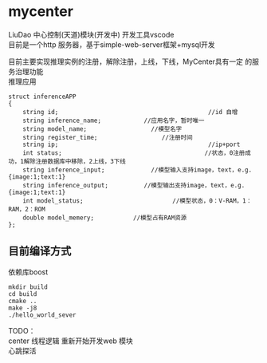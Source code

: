 # mycenter
LiuDao 中心控制(天道)模块(开发中)
开发工具vscode  
目前是一个http 服务器，基于simple-web-server框架+mysql开发  

目前主要实现推理实例的注册，解除注册，上线，下线，MyCenter具有一定 的服务治理功能   
推理应用
```
struct inferenceAPP
{
    string id;                                          //id 自增
    string inference_name;            //应用名字，暂时唯一
    string model_name;                  //模型名字
    string register_time;                  //注册时间
    string ip;                                          //ip+port
    int status;                                        //状态，0注册成功，1解除注册数据库中移除，2上线，3下线
    string inference_input;             //模型输入支持image，text，e.g. {image:1;text:1}
    string inference_output;          //模型输出支持image，text，e.g. {image:1;text:1}
    int model_status;                         //模型状态，0：V-RAM，1：RAM，2：ROM
    double model_memery;           //模型占有RAM资源 
};
```

## 目前编译方式
依赖库boost
```
mkdir build
cd build
cmake ..
make -j8
./hello_world_sever
```

TODO：  
center 线程逻辑
重新开始开发web 模块  
心跳探活  
